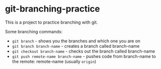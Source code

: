 # git-branching-practice

This is a project to practice branching with git.


Some branching commands:

- `git branch` - shows you the branches and which one you are on
- `git branch branch-name` - creates a branch called branch-name
- `git checkout branch-name` - checks out the branch called branch-name
- `git push remote-name branch-name` - pushes code from branch-name to the remote: remote-name (usually `origin`)
